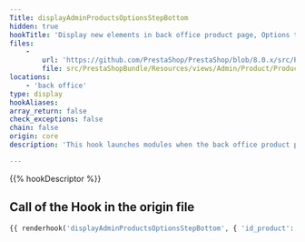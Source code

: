 ```yaml
---
Title: displayAdminProductsOptionsStepBottom
hidden: true
hookTitle: 'Display new elements in back office product page, Options tab'
files:
    -
        url: 'https://github.com/PrestaShop/PrestaShop/blob/8.0.x/src/PrestaShopBundle/Resources/views/Admin/Product/ProductPage/Panels/options.html.twig'
        file: src/PrestaShopBundle/Resources/views/Admin/Product/ProductPage/Panels/options.html.twig
locations:
    - 'back office'
type: display
hookAliases: 
array_return: false
check_exceptions: false
chain: false
origin: core
description: 'This hook launches modules when the back office product page is displayed'

---
```


{{% hookDescriptor %}}

## Call of the Hook in the origin file

```php
{{ renderhook('displayAdminProductsOptionsStepBottom', { 'id_product': productId }) }}
```
